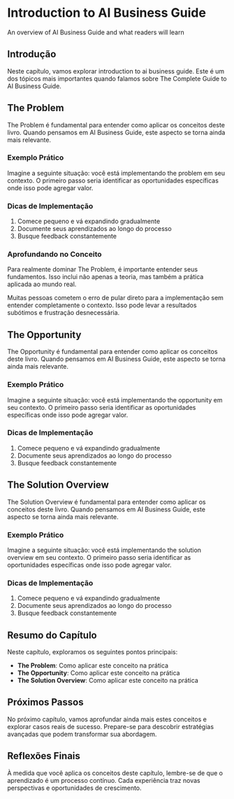 # Introduction to AI Business Guide

An overview of AI Business Guide and what readers will learn

## Introdução

Neste capítulo, vamos explorar introduction to ai business guide. Este é um dos tópicos mais importantes quando falamos sobre The Complete Guide to AI Business Guide.

## The Problem

The Problem é fundamental para entender como aplicar os conceitos deste livro. Quando pensamos em AI Business Guide, este aspecto se torna ainda mais relevante.

### Exemplo Prático

Imagine a seguinte situação: você está implementando the problem em seu contexto. O primeiro passo seria identificar as oportunidades específicas onde isso pode agregar valor.

### Dicas de Implementação

1. Comece pequeno e vá expandindo gradualmente
2. Documente seus aprendizados ao longo do processo
3. Busque feedback constantemente

### Aprofundando no Conceito

Para realmente dominar The Problem, é importante entender seus fundamentos. Isso inclui não apenas a teoria, mas também a prática aplicada ao mundo real.

Muitas pessoas cometem o erro de pular direto para a implementação sem entender completamente o contexto. Isso pode levar a resultados subótimos e frustração desnecessária.

## The Opportunity

The Opportunity é fundamental para entender como aplicar os conceitos deste livro. Quando pensamos em AI Business Guide, este aspecto se torna ainda mais relevante.

### Exemplo Prático

Imagine a seguinte situação: você está implementando the opportunity em seu contexto. O primeiro passo seria identificar as oportunidades específicas onde isso pode agregar valor.

### Dicas de Implementação

1. Comece pequeno e vá expandindo gradualmente
2. Documente seus aprendizados ao longo do processo
3. Busque feedback constantemente

## The Solution Overview

The Solution Overview é fundamental para entender como aplicar os conceitos deste livro. Quando pensamos em AI Business Guide, este aspecto se torna ainda mais relevante.

### Exemplo Prático

Imagine a seguinte situação: você está implementando the solution overview em seu contexto. O primeiro passo seria identificar as oportunidades específicas onde isso pode agregar valor.

### Dicas de Implementação

1. Comece pequeno e vá expandindo gradualmente
2. Documente seus aprendizados ao longo do processo
3. Busque feedback constantemente

## Resumo do Capítulo

Neste capítulo, exploramos os seguintes pontos principais:

- **The Problem**: Como aplicar este conceito na prática
- **The Opportunity**: Como aplicar este conceito na prática
- **The Solution Overview**: Como aplicar este conceito na prática

## Próximos Passos

No próximo capítulo, vamos aprofundar ainda mais estes conceitos e explorar casos reais de sucesso. Prepare-se para descobrir estratégias avançadas que podem transformar sua abordagem.

## Reflexões Finais

À medida que você aplica os conceitos deste capítulo, lembre-se de que o aprendizado é um processo contínuo. Cada experiência traz novas perspectivas e oportunidades de crescimento.

